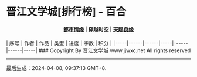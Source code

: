 # 晋江文学城[排行榜] - 百合

<h4 align="center">
<a href="https://github.com/amaliegay/jjwxc-charts/blob/main/都市情缘.md">都市情缘</a> |
<b>穿越时空</b> |
<a href="https://github.com/amaliegay/jjwxc-charts/blob/main/天赐良缘.md">天赐良缘</a>
</h4>| 序号 | 作者 | 作品 | 类型 | 进度 | 字数 | 积分 |
|-----|------|------|-----|------|------|-----|
### Copyright By 晋江文学城 www.jjwxc.net All rights reserved

---

最后生成：2024-04-08, 09:37:13 GMT+8.

